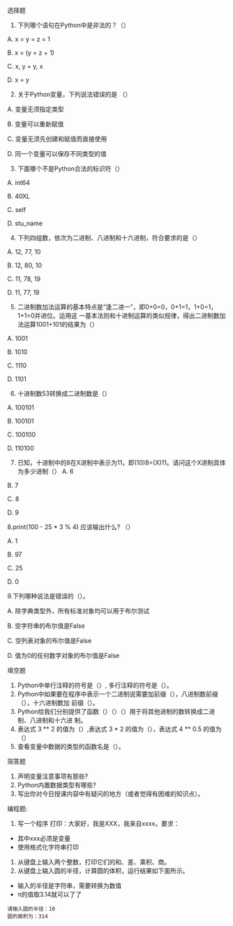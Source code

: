 选择题

1. 下列哪个语句在Python中是⾮法的？（）

A. x = y = z = 1

B. x = (y = z + 1)

C. x, y = y, x

D. x = y

2. 关于Python变量，下列说法错误的是 （）

A. 变量⽆须指定类型

B. 变量可以重新赋值

C. 变量⽆须先创建和赋值⽽直接使⽤

D. 同⼀个变量可以保存不同类型的值

3. 下⾯哪个不是Python合法的标识符（）

A. int64

B. 40XL

C. self

D. stu_name

4. 下列四组数，依次为⼆进制、⼋进制和⼗六进制，符合要求的是（）

A. 12, 77, 10

B. 12, 80, 10

C. 11, 78, 19

D. 11, 77, 19

5. ⼆进制数加法运算的基本特点是“逢⼆进⼀”，即0+0=0，0+1=1，1+0=1，1+1=0并进位。运⽤这 ⼀基本法则和⼗进制运算的类似规律，得出⼆进制数加法运算1001+101的结果为（）

A. 1001

B. 1010

C. 1110

D. 1101

6. ⼗进制数53转换成⼆进制数是（）

A. 100101

B. 100101

C. 100100

D. 110100

7. 已知，⼗进制中的8在X进制中表示为11，即(10)8=(X)11。请问这个X进制具体为多少进制（） A. 6

B. 7

C. 8

D. 9



8.print(100 - 25 * 3 % 4) 应该输出什么? （）

A. 1

B. 97

C. 25

D. 0

9.下列哪种说法是错误的（）。

A. 除字典类型外，所有标准对象均可以⽤于布尔测试

B. 空字符串的布尔值是False

C. 空列表对象的布尔值是False

D. 值为0的任何数字对象的布尔值是False

填空题

1. Python中单⾏注释的符号是（）, 多⾏注释的符号是（）。
2. Python中如果要在程序中表示⼀个⼆进制说需要加前缀（），⼋进制数前缀（），⼗六进制数加 前缀（）。
3. Python给我们分别提供了函数（）（）（）⽤于将其他进制的数转换成⼆进制、⼋进制和⼗六进 制。
4. 表达式 3 ** 2 的值为（）,表达式 3 * 2 的值为（），表达式 4 ** 0.5 的值为（）
5. 查看变量中数据的类型的函数名是（）。

简答题

1. 声明变量注意事项有那些?
2. Python内置数据类型有哪些?
3. 写出你对今⽇授课内容中有疑问的地⽅（或者觉得有困难的知识点）。

编程题:

1. 写一个程序 打印：大家好，我是XXX，我来自xxxx。要求：

- 其中xxx必须是变量
- 使用格式化字符串打印

1. 从键盘上输入两个整数，打印它们的和、差、乘积、商。
2. 从键盘上输入圆的半径，计算圆的体积，运行结果如下面所示。 

- 输入的半径是字符串，需要转换为数值 
- π的值取3.14就可以了了 

```
请输入圆的半径：10
圆的面积为：314
```

